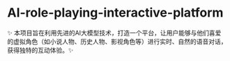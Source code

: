 # AI-role-playing-interactive-platform
✨ 本项目旨在利用先进的AI大模型技术，打造一个平台，让用户能够与他们喜爱的虚拟角色（如小说人物、历史人物、影视角色等）进行实时、自然的语音对话，获得独特的互动体验。✨
